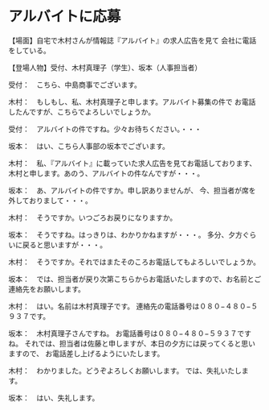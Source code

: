# アルバイトに応募

【場面】自宅で木村さんが情報誌『アルバイト』の求人広告を見て
会社に電話をしている。

【登場人物】受付、木村真理子（学生）、坂本（人事担当者）

受付：　こちら、中島商事でございます。

木村：　もしもし、私、木村真理子と申します。アルバイト募集の件で
お電話したんですが、こちらでよろしいでしょうか。

受付：　アルバイトの件ですね。少々お待ちください。・・・

坂本：　はい、こちら人事部の坂本でございます。

木村：　私、『アルバイト』に載っていた求人広告を見てお電話しております、
木村と申します。あのう、アルバイトの件なんですが・・・。

坂本：　あ、アルバイトの件ですか。申し訳ありませんが、
今、担当者が席を外しておりまして・・・。

木村：　そうですか。いつごろお戻りになりますか。

坂本：　そうですね。はっきりは、わかりかねますが・・・。
多分、夕方ぐらいに戻ると思いますが・・・。

木村：　そうですか。それではまたそのころお電話してもよろしいでしょうか。

坂本：　では、担当者が戻り次第こちらからお電話いたしますので、お名前とご連絡先をお願いします。

木村：　はい。名前は木村真理子です。
連絡先の電話番号は０８０−４８０−５９３７です。

坂本：　木村真理子さんですね。
お電話番号は０８０−４８０−５９３７ですね。
それでは、担当者は佐藤と申しますが、本日の夕方には戻ってくると思いますので、
お電話差し上げるようにいたします。

木村：　わかりました。どうぞよろしくお願いします。
では、失礼いたします。

坂本：　はい、失礼します。
